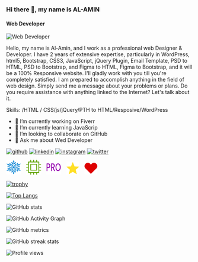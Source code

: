### Hi there 👋, my name is AL-AMIN
#### Web Developer
![Web Developer](https://scontent.fdac14-1.fna.fbcdn.net/v/t39.30808-6/352360865_741590107762128_4946952940908062175_n.jpg?_nc_cat=101&ccb=1-7&_nc_sid=19026a&_nc_eui2=AeGyJJwzOsUCfYKNqKKuCgM7okKtbuknxPeiQq1u6SfE95ToiCf3BRqkO4dvOEeKq0hLZI49ozINUgag4JFSqkqn&_nc_ohc=4Nu7ipbAqzIAX_rk5q4&_nc_ht=scontent.fdac14-1.fna&oh=00_AfBDn37NCmDpdrAUQN-EgaQh6e7pf6bPDujI41PQgCJtPg&oe=6489A644)

Hello, my name is Al-Amin, and I work as a professional web Designer & Developer. I have 2 years of extensive expertise, particularly in WordPress, html5, Bootstrap, CSS3, JavaScript, jQuery Plugin, Email Template, PSD to HTML, PSD to Bootstrap, and Figma to HTML, Figma to Bootstrap, and it will be a 100% Responsive website. I'll gladly work with you till you're completely satisfied. I am prepared to accomplish anything in the field of web design. Simply send me a message about your problems or plans. Do you require assistance with anything linked to the Internet? Let's talk about it.

Skills: /HTML / CSS/js/jQuery/PTH to HTML/Resposive/WordPress

- 🔭 I’m currently working on Fiverr 
- 🌱 I’m currently learning JavaScrip 
- 👯 I’m looking to collaborate on GitHub 
- 💬 Ask me about Wed Developer 


[<img src='https://cdn.jsdelivr.net/npm/simple-icons@3.0.1/icons/github.svg' alt='github' height='40'>](https://github.com/marshalalamin)  [<img src='https://cdn.jsdelivr.net/npm/simple-icons@3.0.1/icons/linkedin.svg' alt='linkedin' height='40'>](https://www.linkedin.com/in/linkedin.com/in/marshal-al-amin-6ab95b189/)  [<img src='https://cdn.jsdelivr.net/npm/simple-icons@3.0.1/icons/instagram.svg' alt='instagram' height='40'>](https://www.instagram.com/marshalalamin/)  [<img src='https://cdn.jsdelivr.net/npm/simple-icons@3.0.1/icons/twitter.svg' alt='twitter' height='40'>](https://twitter.com/marshalalamin)  

<a href='https://archiveprogram.github.com/'><img src='https://raw.githubusercontent.com/acervenky/animated-github-badges/master/assets/acbadge.gif' width='40' height='40'></a> <a href='https://docs.github.com/en/developers'><img src='https://raw.githubusercontent.com/acervenky/animated-github-badges/master/assets/devbadge.gif' width='40' height='40'></a> <a href='https://github.com/pricing'><img src='https://raw.githubusercontent.com/acervenky/animated-github-badges/master/assets/pro.gif' width='40' height='40'></a> <a href='https://stars.github.com/'><img src='https://raw.githubusercontent.com/acervenky/animated-github-badges/master/assets/starbadge.gif' width='35' height='35'></a> <a href='https://docs.github.com/en/github/supporting-the-open-source-community-with-github-sponsors'><img src='https://raw.githubusercontent.com/acervenky/animated-github-badges/master/assets/sponsorbadge.gif' width='35' height='35'></a> 

[![trophy](https://github-profile-trophy.vercel.app/?username=marshalalamin)](https://github.com/ryo-ma/github-profile-trophy)

[![Top Langs](https://github-readme-stats.vercel.app/api/top-langs/?username=marshalalamin)](https://github.com/anuraghazra/github-readme-stats)

![GitHub stats](https://github-readme-stats.vercel.app/api?username=marshalalamin&show_icons=true&count_private=true)  

![GitHub Activity Graph](https://activity-graph.herokuapp.com/graph?username=marshalalamin)  

![GitHub metrics](https://metrics.lecoq.io/marshalalamin)  

![GitHub streak stats](https://streak-stats.demolab.com/?user=marshalalamin)  

![Profile views](https://gpvc.arturio.dev/marshalalamin)  
